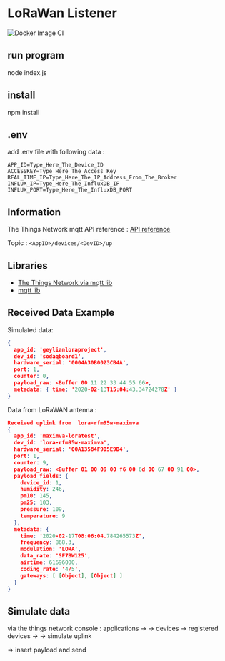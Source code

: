 # LoRaWan Listener

![Docker Image CI](https://github.com/vives-projectwerk-2-2020/lorawan-listener/workflows/Docker%20Image%20CI/badge.svg?branch=dev)

## run program
node index.js

## install
npm install

## .env

add .env file with following data :
```.env
APP_ID=Type_Here_The_Device_ID
ACCESSKEY=Type_Here_The_Access_Key
REAL_TIME_IP=Type_Here_The_IP_Address_From_The_Broker
INFLUX_IP=Type_Here_The_InfluxDB_IP
INFLUX_PORT=Type_Here_The_InfluxDB_PORT
```
## Information
The Things Network mqtt API reference : 
[API reference](https://www.thethingsnetwork.org/docs/applications/mqtt/api.html)

Topic : `<AppID>/devices/<DevID>/up`

## Libraries

- [The Things Network via mqtt lib](https://www.npmjs.com/package/ttn)
- [mqtt lib](https://www.npmjs.com/package/mqtt)


## Received Data Example 
Simulated data:
```json
{
  app_id: 'geylianloraproject',
  dev_id: 'sodaqboard1',
  hardware_serial: '0004A30B0023CB4A',
  port: 1,
  counter: 0,
  payload_raw: <Buffer 00 11 22 33 44 55 66>,
  metadata: { time: '2020-02-13T15:04:43.34724278Z' }
}
```
Data from LoRaWAN antenna :

```json
Received uplink from  lora-rfm95w-maximva
{
  app_id: 'maximva-loratest',
  dev_id: 'lora-rfm95w-maximva',
  hardware_serial: '00A13584F9D5E9D4',
  port: 1,
  counter: 9,
  payload_raw: <Buffer 01 00 09 00 f6 00 6d 00 67 00 91 00>,
  payload_fields: {
    device_id: 1,
    humidity: 246,
    pm10: 145,
    pm25: 103,
    pressure: 109,
    temperature: 9
  },
  metadata: {
    time: '2020-02-17T08:06:04.784265573Z',
    frequency: 868.3,
    modulation: 'LORA',
    data_rate: 'SF7BW125',
    airtime: 61696000,
    coding_rate: '4/5',
    gateways: [ [Object], [Object] ]
  }
}
```

## Simulate data

via the things network console :
applications -> <youre application> -> devices -> registered devices -> <youre device> -> simulate uplink 

=> insert payload and send

